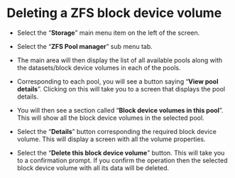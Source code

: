 # Deleting a ZFS block device volume

- Select the “**Storage**” main menu item on the left of the screen.

- Select the “**ZFS Pool manager**” sub menu tab.

- The main area will then display the list of all available pools along with the datasets/block device volumes in each of the pools.

- Corresponding to each pool, you will see a button saying “**View pool details**”. Clicking on this will take you to a screen that displays the pool details.


- You will then see a section called “**Block device volumes in this pool**”. This will show all the block device volumes in the selected pool.


- Select the “**Details**” button corresponding the required block device volume. This will display a screen with all the volume properties.


- Select the “**Delete this block device volume**” button. This will take you to a confirmation prompt. If you confirm the operation then the selected block device volume with all its data will be deleted.